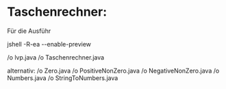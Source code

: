 # Taschenrechner:

Für die Ausführ

jshell -R-ea --enable-preview

/o lvp.java
/o Taschenrechner.java

alternativ:
/o Zero.java
/o PositiveNonZero.java
/o NegativeNonZero.java
/o Numbers.java
/o StringToNumbers.java